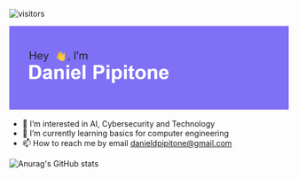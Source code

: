 ![visitors](https://visitor-badge.glitch.me/badge?page_id=[page.id](https://github.com/da1pi2/da1pi2)&left_color=blue&right_color=green)

![Header](https://github.com/da1pi2/da1pi2/blob/main/header.png)

- 👀 I’m interested in AI, Cybersecurity and Technology
- 🌱 I’m currently learning basics for computer engineering
- 📫 How to reach me by email danieldpipitone@gmail.com

![Anurag's GitHub stats](https://github-readme-stats.vercel.app/api?username=da1pi2&show_icons=true&theme=radical)

<!---
da1pi2/da1pi2 is a ✨ special ✨ repository because its `README.md` (this file) appears on your GitHub profile.
You can click the Preview link to take a look at your changes.
--->
